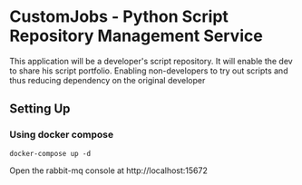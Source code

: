 # CustomJobs - Python Script Repository Management Service

This application will be a developer's script repository. It will enable the dev to share his script portfolio. 
Enabling non-developers to try out scripts and thus reducing dependency on the original developer

## Setting Up
### Using docker compose
`docker-compose up -d`

Open the rabbit-mq console at http://localhost:15672
